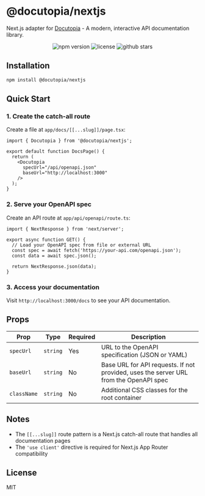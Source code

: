 # @docutopia/nextjs

Next.js adapter for [Docutopia](https://github.com/rhinolabs/docutopia) - A modern, interactive API documentation library.

<p align="center">
  <img src="https://img.shields.io/npm/v/@docutopia/nextjs" alt="npm version">
  <img src="https://img.shields.io/npm/l/@docutopia/nextjs" alt="license">
  <img src="https://img.shields.io/github/stars/rhinolabs/docutopia" alt="github stars">
</p>

## Installation

```bash
npm install @docutopia/nextjs
```

## Quick Start

### 1. Create the catch-all route

Create a file at `app/docs/[[...slug]]/page.tsx`:

```tsx
import { Docutopia } from '@docutopia/nextjs';

export default function DocsPage() {
  return (
    <Docutopia
      specUrl="/api/openapi.json"
      baseUrl="http://localhost:3000"
    />
  );
}
```

### 2. Serve your OpenAPI spec

Create an API route at `app/api/openapi/route.ts`:

```tsx
import { NextResponse } from 'next/server';

export async function GET() {
  // Load your OpenAPI spec from file or external URL
  const spec = await fetch('https://your-api.com/openapi.json');
  const data = await spec.json();

  return NextResponse.json(data);
}
```

### 3. Access your documentation

Visit `http://localhost:3000/docs` to see your API documentation.

## Props

| Prop | Type | Required | Description |
|------|------|----------|-------------|
| `specUrl` | `string` | Yes | URL to the OpenAPI specification (JSON or YAML) |
| `baseUrl` | `string` | No | Base URL for API requests. If not provided, uses the server URL from the OpenAPI spec |
| `className` | `string` | No | Additional CSS classes for the root container |

## Notes

- The `[[...slug]]` route pattern is a Next.js catch-all route that handles all documentation pages
- The `'use client'` directive is required for Next.js App Router compatibility

## License

MIT
